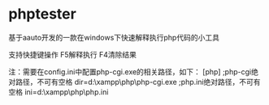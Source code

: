 phptester
=========

基于aauto开发的一款在windows下快速解释执行php代码的小工具

支持快捷键操作
F5解释执行
F4清除结果

注：需要在config.ini中配置php-cgi.exe的相关路径，如下：
[php]
;php-cgi绝对路径，不可有空格
dir=d:\xampp\php\php-cgi.exe
;php.ini绝对路径，不可有空格
ini=d:\xampp\php\php.ini
